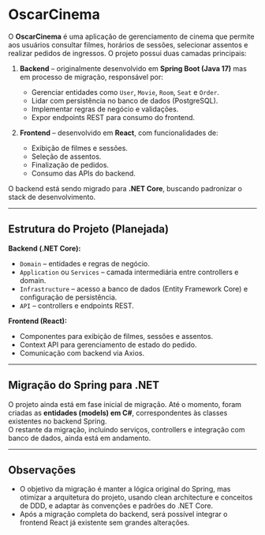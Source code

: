 # OscarCinema

O **OscarCinema** é uma aplicação de gerenciamento de cinema que permite aos usuários consultar filmes, horários de sessões, selecionar assentos e realizar pedidos de ingressos. O projeto possui duas camadas principais:

1. **Backend** – originalmente desenvolvido em **Spring Boot (Java 17)** mas em processo de migração, responsável por:
   - Gerenciar entidades como `User`, `Movie`, `Room`, `Seat` e `Order`.
   - Lidar com persistência no banco de dados (PostgreSQL).
   - Implementar regras de negócio e validações.
   - Expor endpoints REST para consumo do frontend.

2. **Frontend** – desenvolvido em **React**, com funcionalidades de:
   - Exibição de filmes e sessões.
   - Seleção de assentos.
   - Finalização de pedidos.
   - Consumo das APIs do backend.

O backend está sendo migrado para **.NET Core**, buscando padronizar o stack de desenvolvimento.

---

## Estrutura do Projeto (Planejada)

**Backend (.NET Core):**
- `Domain` – entidades e regras de negócio.
- `Application` ou `Services` – camada intermediária entre controllers e domain.
- `Infrastructure` – acesso a banco de dados (Entity Framework Core) e configuração de persistência.
- `API` – controllers e endpoints REST.

**Frontend (React):**
- Componentes para exibição de filmes, sessões e assentos.
- Context API para gerenciamento de estado do pedido.
- Comunicação com backend via Axios.

---

## Migração do Spring para .NET

O projeto ainda está em fase inicial de migração. Até o momento, foram criadas as **entidades (models) em C#**, correspondentes às classes existentes no backend Spring.  
O restante da migração, incluindo serviços, controllers e integração com banco de dados, ainda está em andamento.

---

## Observações

- O objetivo da migração é manter a lógica original do Spring, mas otimizar a arquitetura do projeto, usando clean architecture e conceitos de DDD, e adaptar às convenções e padrões do .NET Core.  
- Após a migração completa do backend, será possível integrar o frontend React já existente sem grandes alterações.
